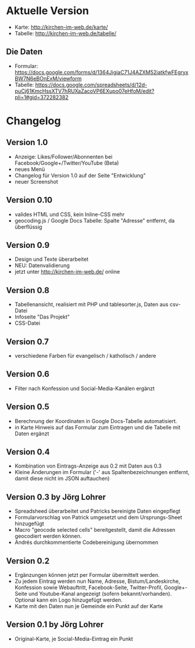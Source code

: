 ﻿# Aktuelle Version
* Karte: http://kirchen-im-web.de/karte/
* Tabelle: http://kirchen-im-web.de/tabelle/

## Die Daten

* Formular: https://docs.google.com/forms/d/1364JigiaC71J4AZXM52jatkfwFEgryxBW7N6eBOnExM/viewform
* Tabelle: https://docs.google.com/spreadsheets/d/12d-puCj61KmcHssXTV7hRUXaZacoVP6EXupo07eHfoM/edit?pli=1#gid=372282382

# Changelog

## Version 1.0
* Anzeige: Likes/Follower/Abonnenten bei Facebook/Google+/Twitter/YouTube (Beta)
* neues Menü
* Changelog für Version 1.0 auf der Seite "Entwicklung" 
* neuer Screenshot

## Version 0.10
* valides HTML und CSS, kein Inline-CSS mehr
* geocoding.js / Google Docs Tabelle: Spalte "Adresse" entfernt, da überflüssig

## Version 0.9
* Design und Texte überarbeitet
* NEU: Datenvalidierung
* jetzt unter http://kirchen-im-web.de/ online

## Version 0.8
* Tabellenansicht, realisiert mit PHP und tablesorter.js, Daten aus csv-Datei
* Infoseite "Das Projekt"
* CSS-Datei

## Version 0.7
* verschiedene Farben für evangelisch / katholisch / andere

## Version 0.6
* Filter nach Konfession und Social-Media-Kanälen ergänzt

## Version 0.5
* Berechnung der Koordinaten in Google Docs-Tabelle automatisiert.
* in Karte Hinweis auf das Formular zum Eintragen und die Tabelle mit Daten ergänzt

## Version 0.4
* Kombination von Eintrags-Anzeige aus 0.2 mit Daten aus 0.3
* Kleine Änderungen im Formular ('-' aus Spaltenbezeichnungen entfernt, damit diese nicht im JSON auftauchen)

## Version 0.3 by Jörg Lohrer
* Spreadsheed überarbeitet und Patricks bereinigte Daten eingepflegt
* Formularvorschlag von Patrick umgesetzt und dem Ursprungs-Sheet hinzugefügt
* Macro "geocode selected cells" bereitgestellt, damit die Adressen geocodiert werden können.
* Andrés durchkommentierte Codebereinigung übernommen

## Version 0.2
* Ergänzungen können jetzt per Formular übermittelt werden.
* Zu jedem Eintrag werden nun Name, Adresse, Bistum/Landeskirche, Konfession sowie Webauftritt, Facebook-Seite, Twitter-Profil, Google+-Seite und Youtube-Kanal angezeigt (sofern bekannt/vorhanden). Optional kann ein Logo hinzugefügt werden.
* Karte mit den Daten nun je Gemeinde ein Punkt auf der Karte

## Version 0.1 by Jörg Lohrer
* Original-Karte, je Social-Media-Eintrag ein Punkt